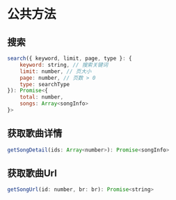 # 公共方法

## 搜索
````js
search({ keyword, limit, page, type }: {
    keyword: string, // 搜索关键词
    limit: number, // 页大小
    page: number, // 页数 > 0
    type: searchType
}): Promise<{
    total: number,
    songs: Array<songInfo>
}>
````

## 获取歌曲详情
````js
getSongDetail(ids: Array<number>): Promise<songInfo>
````

## 获取歌曲Url
````js
getSongUrl(id: number, br: br): Promise<string>
````